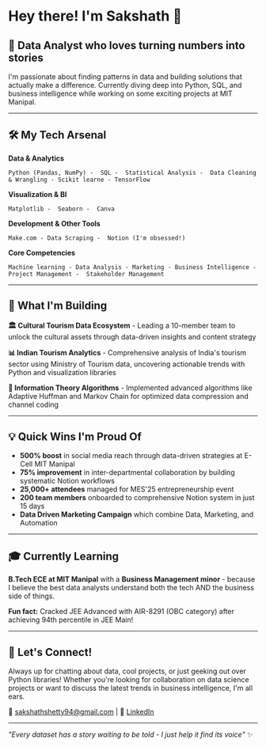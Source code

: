 # Hey there! I'm Sakshath 👋

## 🎯 Data Analyst who loves turning numbers into stories

I'm passionate about finding patterns in data and building solutions that actually make a difference. Currently diving deep into Python, SQL, and business intelligence while working on some exciting projects at MIT Manipal.

---

## 🛠️ My Tech Arsenal

**Data & Analytics**
```
Python (Pandas, NumPy) -  SQL -  Statistical Analysis -  Data Cleaning & Wrangling - Scikit learne - TensorFlow
```

**Visualization & BI**
```
Matplotlib -  Seaborn -  Canva
```

**Development & Other Tools**
```
Make.com - Data Scraping -  Notion (I'm obsessed!)
```

**Core Competencies**
```
Machine learning - Data Analysis - Marketing - Business Intelligence -  Project Management -  Stakeholder Management 
```

---

## 🚀 What I'm Building

**🏛️ Cultural Tourism Data Ecosystem** - Leading a 10-member team to unlock the cultural assets through data-driven insights and content strategy

**📊 Indian Tourism Analytics** - Comprehensive analysis of India's tourism sector using Ministry of Tourism data, uncovering actionable trends with Python and visualization libraries

**🔧 Information Theory Algorithms** - Implemented advanced algorithms like Adaptive Huffman and Markov Chain for optimized data compression and channel coding

---

## 💡 Quick Wins I'm Proud Of

- **500% boost** in social media reach through data-driven strategies at E-Cell MIT Manipal
- **75% improvement** in inter-departmental collaboration by building systematic Notion workflows
- **25,000+ attendees** managed for MES'25 entrepreneurship event
- **200 team members** onboarded to comprehensive Notion system in just 15 days
- **Data Driven Marketing Campaign** which combine Data, Marketing, and Automation 

---

## 🎓 Currently Learning

**B.Tech ECE at MIT Manipal** with a **Business Management minor** - because I believe the best data analysts understand both the tech AND the business side of things.

**Fun fact:** Cracked JEE Advanced with AIR-8291 (OBC category) after achieving 94th percentile in JEE Main!

---

## 🤝 Let's Connect!

Always up for chatting about data, cool projects, or just geeking out over Python libraries! Whether you're looking for collaboration on data science projects or want to discuss the latest trends in business intelligence, I'm all ears.

📧 sakshathshetty94@gmail.com | 💼 [LinkedIn](https://linkedin.com/in/sakshath-shetty)

---

*"Every dataset has a story waiting to be told - I just help it find its voice"* ✨
